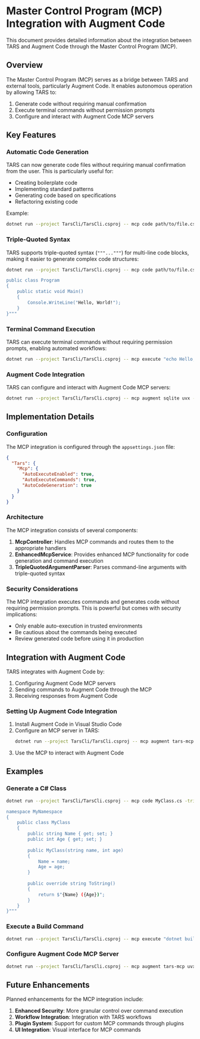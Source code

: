 # Master Control Program (MCP) Integration with Augment Code

This document provides detailed information about the integration between TARS and Augment Code through the Master Control Program (MCP).

## Overview

The Master Control Program (MCP) serves as a bridge between TARS and external tools, particularly Augment Code. It enables autonomous operation by allowing TARS to:

1. Generate code without requiring manual confirmation
2. Execute terminal commands without permission prompts
3. Configure and interact with Augment Code MCP servers

## Key Features

### Automatic Code Generation

TARS can now generate code files without requiring manual confirmation from the user. This is particularly useful for:

- Creating boilerplate code
- Implementing standard patterns
- Generating code based on specifications
- Refactoring existing code

Example:
```bash
dotnet run --project TarsCli/TarsCli.csproj -- mcp code path/to/file.cs "public class MyClass { }"
```

### Triple-Quoted Syntax

TARS supports triple-quoted syntax (`"""..."""`) for multi-line code blocks, making it easier to generate complex code structures:

```bash
dotnet run --project TarsCli/TarsCli.csproj -- mcp code path/to/file.cs -triple-quoted """using System;

public class Program
{
    public static void Main()
    {
        Console.WriteLine("Hello, World!");
    }
}"""
```

### Terminal Command Execution

TARS can execute terminal commands without requiring permission prompts, enabling automated workflows:

```bash
dotnet run --project TarsCli/TarsCli.csproj -- mcp execute "echo Hello, World!"
```

### Augment Code Integration

TARS can configure and interact with Augment Code MCP servers:

```bash
dotnet run --project TarsCli/TarsCli.csproj -- mcp augment sqlite uvx --args mcp-server-sqlite --db-path /path/to/test.db
```

## Implementation Details

### Configuration

The MCP integration is configured through the `appsettings.json` file:

```json
{
  "Tars": {
    "Mcp": {
      "AutoExecuteEnabled": true,
      "AutoExecuteCommands": true,
      "AutoCodeGeneration": true
    }
  }
}
```

### Architecture

The MCP integration consists of several components:

1. **McpController**: Handles MCP commands and routes them to the appropriate handlers
2. **EnhancedMcpService**: Provides enhanced MCP functionality for code generation and command execution
3. **TripleQuotedArgumentParser**: Parses command-line arguments with triple-quoted syntax

### Security Considerations

The MCP integration executes commands and generates code without requiring permission prompts. This is powerful but comes with security implications:

- Only enable auto-execution in trusted environments
- Be cautious about the commands being executed
- Review generated code before using it in production

## Integration with Augment Code

TARS integrates with Augment Code by:

1. Configuring Augment Code MCP servers
2. Sending commands to Augment Code through the MCP
3. Receiving responses from Augment Code

### Setting Up Augment Code Integration

1. Install Augment Code in Visual Studio Code
2. Configure an MCP server in TARS:
   ```bash
   dotnet run --project TarsCli/TarsCli.csproj -- mcp augment tars-mcp uvx --args mcp-server-tars
   ```
3. Use the MCP to interact with Augment Code

## Examples

### Generate a C# Class

```bash
dotnet run --project TarsCli/TarsCli.csproj -- mcp code MyClass.cs -triple-quoted """using System;

namespace MyNamespace
{
    public class MyClass
    {
        public string Name { get; set; }
        public int Age { get; set; }
        
        public MyClass(string name, int age)
        {
            Name = name;
            Age = age;
        }
        
        public override string ToString()
        {
            return $"{Name} ({Age})";
        }
    }
}"""
```

### Execute a Build Command

```bash
dotnet run --project TarsCli/TarsCli.csproj -- mcp execute "dotnet build MyProject.csproj"
```

### Configure Augment Code MCP Server

```bash
dotnet run --project TarsCli/TarsCli.csproj -- mcp augment tars-mcp uvx --args mcp-server-tars --project-path /path/to/project
```

## Future Enhancements

Planned enhancements for the MCP integration include:

1. **Enhanced Security**: More granular control over command execution
2. **Workflow Integration**: Integration with TARS workflows
3. **Plugin System**: Support for custom MCP commands through plugins
4. **UI Integration**: Visual interface for MCP commands

